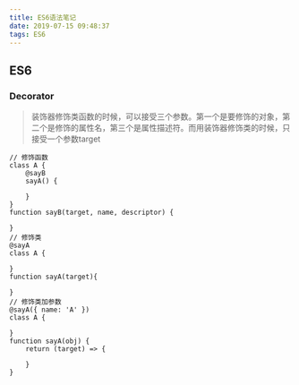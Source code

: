 ```yaml
---
title: ES6语法笔记
date: 2019-07-15 09:48:37
tags: ES6
---
```


## ES6

### Decorator

> 装饰器修饰类函数的时候，可以接受三个参数。第一个是要修饰的对象，第二个是修饰的属性名，第三个是属性描述符。而用装饰器修饰类的时候，只接受一个参数target
```
// 修饰函数
class A {
    @sayB
    sayA() {

    }
}
function sayB(target, name, descriptor) {

}
// 修饰类
@sayA
class A {

}
function sayA(target){

}
// 修饰类加参数
@sayA({ name: 'A' })
class A {

}
function sayA(obj) {
    return (target) => {

    }
}
```
